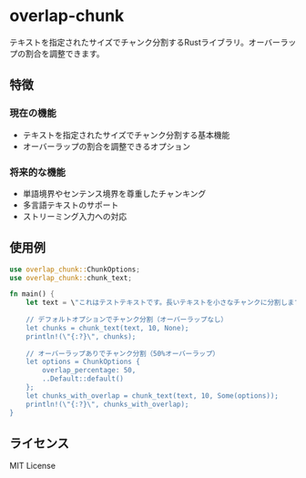 # overlap-chunk

テキストを指定されたサイズでチャンク分割するRustライブラリ。オーバーラップの割合を調整できます。

## 特徴

### 現在の機能
* テキストを指定されたサイズでチャンク分割する基本機能
* オーバーラップの割合を調整できるオプション

### 将来的な機能
* 単語境界やセンテンス境界を尊重したチャンキング
* 多言語テキストのサポート
* ストリーミング入力への対応

## 使用例

```rust
use overlap_chunk::ChunkOptions;
use overlap_chunk::chunk_text;

fn main() {
    let text = \"これはテストテキストです。長いテキストを小さなチャンクに分割します。\";
    
    // デフォルトオプションでチャンク分割（オーバーラップなし）
    let chunks = chunk_text(text, 10, None);
    println!(\"{:?}\", chunks);
    
    // オーバーラップありでチャンク分割（50%オーバーラップ）
    let options = ChunkOptions {
        overlap_percentage: 50,
        ..Default::default()
    };
    let chunks_with_overlap = chunk_text(text, 10, Some(options));
    println!(\"{:?}\", chunks_with_overlap);
}
```

## ライセンス

MIT License